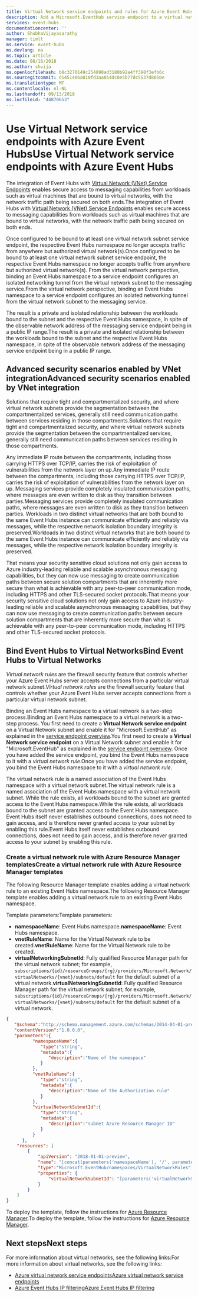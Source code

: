 ```yaml
---
title: Virtual Network service endpoints and rules for Azure Event Hubs | Microsoft Docs
description: Add a Microsoft.EventHub service endpoint to a virtual network.
services: event-hubs
documentationcenter: ''
author: ShubhaVijayasarathy
manager: timlt
ms.service: event-hubs
ms.devlang: na
ms.topic: article
ms.date: 08/16/2018
ms.author: shvija
ms.openlocfilehash: b8c3270149c254898ad3180b92a4ff398f3efb6c
ms.sourcegitcommit: d1451406a010fd3aa854dc8e5b77dc5537d8050e
ms.translationtype: MT
ms.contentlocale: nl-NL
ms.lasthandoff: 09/13/2018
ms.locfileid: "44870653"
---
```

# <a name="use-virtual-network-service-endpoints-with-azure-event-hubs"></a><span data-ttu-id="6ebd8-103">Use Virtual Network service endpoints with Azure Event Hubs</span><span class="sxs-lookup"><span data-stu-id="6ebd8-103">Use Virtual Network service endpoints with Azure Event Hubs</span></span>

<span data-ttu-id="6ebd8-104">The integration of Event Hubs with [Virtual Network (VNet) Service Endpoints][vnet-sep] enables secure access to messaging capabilities from workloads such as virtual machines that are bound to virtual networks, with the network traffic path being secured on both ends.</span><span class="sxs-lookup"><span data-stu-id="6ebd8-104">The integration of Event Hubs with [Virtual Network (VNet) Service Endpoints][vnet-sep] enables secure access to messaging capabilities from workloads such as virtual machines that are bound to virtual networks, with the network traffic path being secured on both ends.</span></span> 

<span data-ttu-id="6ebd8-105">Once configured to be bound to at least one virtual network subnet service endpoint, the respective Event Hubs namespace no longer accepts traffic from anywhere but authorized virtual network(s).</span><span class="sxs-lookup"><span data-stu-id="6ebd8-105">Once configured to be bound to at least one virtual network subnet service endpoint, the respective Event Hubs namespace no longer accepts traffic from anywhere but authorized virtual network(s).</span></span> <span data-ttu-id="6ebd8-106">From the virtual network perspective, binding an Event Hubs namespace to a service endpoint configures an isolated networking tunnel from the virtual network subnet to the messaging service.</span><span class="sxs-lookup"><span data-stu-id="6ebd8-106">From the virtual network perspective, binding an Event Hubs namespace to a service endpoint configures an isolated networking tunnel from the virtual network subnet to the messaging service.</span></span>

<span data-ttu-id="6ebd8-107">The result is a private and isolated relationship between the workloads bound to the subnet and the respective Event Hubs namespace, in spite of the observable network address of the messaging service endpoint being in a public IP range.</span><span class="sxs-lookup"><span data-stu-id="6ebd8-107">The result is a private and isolated relationship between the workloads bound to the subnet and the respective Event Hubs namespace, in spite of the observable network address of the messaging service endpoint being in a public IP range.</span></span>

## <a name="advanced-security-scenarios-enabled-by-vnet-integration"></a><span data-ttu-id="6ebd8-108">Advanced security scenarios enabled by VNet integration</span><span class="sxs-lookup"><span data-stu-id="6ebd8-108">Advanced security scenarios enabled by VNet integration</span></span> 

<span data-ttu-id="6ebd8-109">Solutions that require tight and compartmentalized security, and where virtual network subnets provide the segmentation between the compartmentalized services, generally still need communication paths between services residing in those compartments.</span><span class="sxs-lookup"><span data-stu-id="6ebd8-109">Solutions that require tight and compartmentalized security, and where virtual network subnets provide the segmentation between the compartmentalized services, generally still need communication paths between services residing in those compartments.</span></span>

<span data-ttu-id="6ebd8-110">Any immediate IP route between the compartments, including those carrying HTTPS over TCP/IP, carries the risk of exploitation of vulnerabilities from the network layer on up.</span><span class="sxs-lookup"><span data-stu-id="6ebd8-110">Any immediate IP route between the compartments, including those carrying HTTPS over TCP/IP, carries the risk of exploitation of vulnerabilities from the network layer on up.</span></span> <span data-ttu-id="6ebd8-111">Messaging services provide completely insulated communication paths, where messages are even written to disk as they transition between parties.</span><span class="sxs-lookup"><span data-stu-id="6ebd8-111">Messaging services provide completely insulated communication paths, where messages are even written to disk as they transition between parties.</span></span> <span data-ttu-id="6ebd8-112">Workloads in two distinct virtual networks that are both bound to the same Event Hubs instance can communicate efficiently and reliably via messages, while the respective network isolation boundary integrity is preserved.</span><span class="sxs-lookup"><span data-stu-id="6ebd8-112">Workloads in two distinct virtual networks that are both bound to the same Event Hubs instance can communicate efficiently and reliably via messages, while the respective network isolation boundary integrity is preserved.</span></span>
 
<span data-ttu-id="6ebd8-113">That means your security sensitive cloud solutions not only gain access to Azure industry-leading reliable and scalable asynchronous messaging capabilities, but they can now use messaging to create communication paths between secure solution compartments that are inherently more secure than what is achievable with any peer-to-peer communication mode, including HTTPS and other TLS-secured socket protocols.</span><span class="sxs-lookup"><span data-stu-id="6ebd8-113">That means your security sensitive cloud solutions not only gain access to Azure industry-leading reliable and scalable asynchronous messaging capabilities, but they can now use messaging to create communication paths between secure solution compartments that are inherently more secure than what is achievable with any peer-to-peer communication mode, including HTTPS and other TLS-secured socket protocols.</span></span>

## <a name="bind-event-hubs-to-virtual-networks"></a><span data-ttu-id="6ebd8-114">Bind Event Hubs to Virtual Networks</span><span class="sxs-lookup"><span data-stu-id="6ebd8-114">Bind Event Hubs to Virtual Networks</span></span>

<span data-ttu-id="6ebd8-115">*Virtual network rules* are the firewall security feature that controls whether your Azure Event Hubs server accepts connections from a particular virtual network subnet.</span><span class="sxs-lookup"><span data-stu-id="6ebd8-115">*Virtual network rules* are the firewall security feature that controls whether your Azure Event Hubs server accepts connections from a particular virtual network subnet.</span></span>

<span data-ttu-id="6ebd8-116">Binding an Event Hubs namespace to a virtual network is a two-step process.</span><span class="sxs-lookup"><span data-stu-id="6ebd8-116">Binding an Event Hubs namespace to a virtual network is a two-step process.</span></span> <span data-ttu-id="6ebd8-117">You first need to create a **Virtual Network service endpoint** on a Virtual Network subnet and enable it for "Microsoft.EventHub" as explained in the [service endpoint overview][vnet-sep].</span><span class="sxs-lookup"><span data-stu-id="6ebd8-117">You first need to create a **Virtual Network service endpoint** on a Virtual Network subnet and enable it for "Microsoft.EventHub" as explained in the [service endpoint overview][vnet-sep].</span></span> <span data-ttu-id="6ebd8-118">Once you have added the service endpoint, you bind the Event Hubs namespace to it with a *virtual network rule*.</span><span class="sxs-lookup"><span data-stu-id="6ebd8-118">Once you have added the service endpoint, you bind the Event Hubs namespace to it with a *virtual network rule*.</span></span>

<span data-ttu-id="6ebd8-119">The virtual network rule is a named association of the Event Hubs namespace with a virtual network subnet.</span><span class="sxs-lookup"><span data-stu-id="6ebd8-119">The virtual network rule is a named association of the Event Hubs namespace with a virtual network subnet.</span></span> <span data-ttu-id="6ebd8-120">While the rule exists, all workloads bound to the subnet are granted access to the Event Hubs namespace.</span><span class="sxs-lookup"><span data-stu-id="6ebd8-120">While the rule exists, all workloads bound to the subnet are granted access to the Event Hubs namespace.</span></span> <span data-ttu-id="6ebd8-121">Event Hubs itself never establishes outbound connections, does not need to gain access, and is therefore never granted access to your subnet by enabling this rule.</span><span class="sxs-lookup"><span data-stu-id="6ebd8-121">Event Hubs itself never establishes outbound connections, does not need to gain access, and is therefore never granted access to your subnet by enabling this rule.</span></span>

### <a name="create-a-virtual-network-rule-with-azure-resource-manager-templates"></a><span data-ttu-id="6ebd8-122">Create a virtual network rule with Azure Resource Manager templates</span><span class="sxs-lookup"><span data-stu-id="6ebd8-122">Create a virtual network rule with Azure Resource Manager templates</span></span>

<span data-ttu-id="6ebd8-123">The following Resource Manager template enables adding a virtual network rule to an existing Event Hubs namespace.</span><span class="sxs-lookup"><span data-stu-id="6ebd8-123">The following Resource Manager template enables adding a virtual network rule to an existing Event Hubs namespace.</span></span>

<span data-ttu-id="6ebd8-124">Template parameters:</span><span class="sxs-lookup"><span data-stu-id="6ebd8-124">Template parameters:</span></span>

* <span data-ttu-id="6ebd8-125">**namespaceName**: Event Hubs namespace.</span><span class="sxs-lookup"><span data-stu-id="6ebd8-125">**namespaceName**: Event Hubs namespace.</span></span>
* <span data-ttu-id="6ebd8-126">**vnetRuleName**: Name for the Virtual Network rule to be created.</span><span class="sxs-lookup"><span data-stu-id="6ebd8-126">**vnetRuleName**: Name for the Virtual Network rule to be created.</span></span>
* <span data-ttu-id="6ebd8-127">**virtualNetworkingSubnetId**: Fully qualified Resource Manager path for the virtual network subnet; for example, `subscriptions/{id}/resourceGroups/{rg}/providers/Microsoft.Network/virtualNetworks/{vnet}/subnets/default` for the default subnet of a virtual network.</span><span class="sxs-lookup"><span data-stu-id="6ebd8-127">**virtualNetworkingSubnetId**: Fully qualified Resource Manager path for the virtual network subnet; for example, `subscriptions/{id}/resourceGroups/{rg}/providers/Microsoft.Network/virtualNetworks/{vnet}/subnets/default` for the default subnet of a virtual network.</span></span>

```json
{  
   "$schema":"http://schema.management.azure.com/schemas/2014-04-01-preview/deploymentTemplate.json#",
   "contentVersion":"1.0.0.0",
   "parameters":{     
          "namespaceName":{  
             "type":"string",
             "metadata":{  
                "description":"Name of the namespace"
             }
          },
          "vnetRuleName":{  
             "type":"string",
             "metadata":{  
                "description":"Name of the Authorization rule"
             }
          },
          "virtualNetworkSubnetId":{  
             "type":"string",
             "metadata":{  
                "description":"subnet Azure Resource Manager ID"
             }
          }
      },
    "resources": [
        {
            "apiVersion": "2018-01-01-preview",
            "name": "[concat(parameters('namespaceName'), '/', parameters('vnetRuleName'))]",
            "type":"Microsoft.EventHub/namespaces/VirtualNetworkRules",         
            "properties": {             
                "virtualNetworkSubnetId": "[parameters('virtualNetworkSubnetId')]"  
            }
        } 
    ]
}
```

<span data-ttu-id="6ebd8-128">To deploy the template, follow the instructions for [Azure Resource Manager][lnk-deploy].</span><span class="sxs-lookup"><span data-stu-id="6ebd8-128">To deploy the template, follow the instructions for [Azure Resource Manager][lnk-deploy].</span></span>

## <a name="next-steps"></a><span data-ttu-id="6ebd8-129">Next steps</span><span class="sxs-lookup"><span data-stu-id="6ebd8-129">Next steps</span></span>

<span data-ttu-id="6ebd8-130">For more information about virtual networks, see the following links:</span><span class="sxs-lookup"><span data-stu-id="6ebd8-130">For more information about virtual networks, see the following links:</span></span>

- <span data-ttu-id="6ebd8-131">[Azure virtual network service endpoints][vnet-sep]</span><span class="sxs-lookup"><span data-stu-id="6ebd8-131">[Azure virtual network service endpoints][vnet-sep]</span></span>
- <span data-ttu-id="6ebd8-132">[Azure Event Hubs IP filtering][ip-filtering]</span><span class="sxs-lookup"><span data-stu-id="6ebd8-132">[Azure Event Hubs IP filtering][ip-filtering]</span></span>

[vnet-sep]: ../virtual-network/virtual-network-service-endpoints-overview.md
[lnk-deploy]: ../azure-resource-manager/resource-group-template-deploy.md
[ip-filtering]: event-hubs-ip-filtering.md